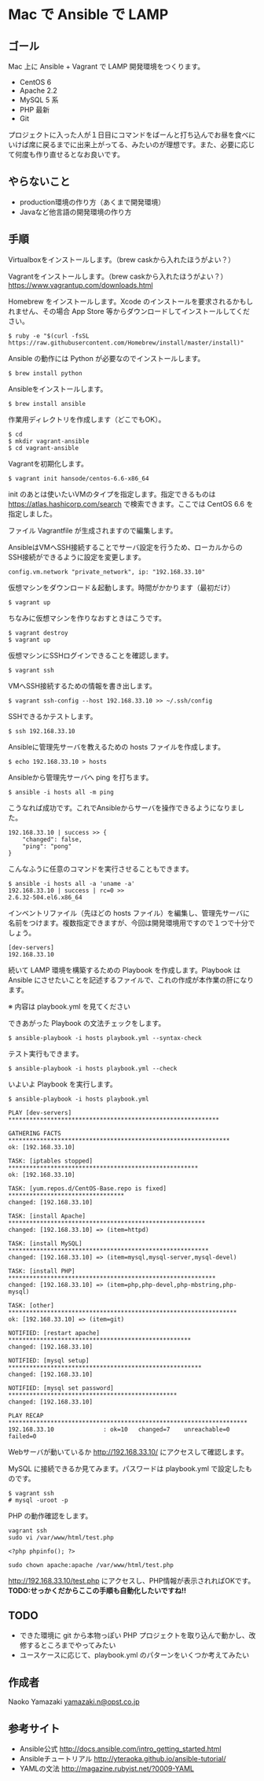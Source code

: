# Mac で Ansible で LAMP

## ゴール
Mac 上に Ansible + Vagrant で LAMP 開発環境をつくります。

- CentOS 6
- Apache 2.2
- MySQL 5 系
- PHP 最新
- Git

プロジェクトに入った人が１日目にコマンドをばーんと打ち込んでお昼を食べにいけば席に戻るまでに出来上がってる、みたいのが理想です。また、必要に応じて何度も作り直せるとなお良いです。

## やらないこと
- production環境の作り方（あくまで開発環境）
- Javaなど他言語の開発環境の作り方

## 手順
Virtualboxをインストールします。（brew caskから入れたほうがよい？）

Vagrantをインストールします。（brew caskから入れたほうがよい？）
https://www.vagrantup.com/downloads.html

Homebrew をインストールします。Xcode のインストールを要求されるかもしれません、その場合 App Store 等からダウンロードしてインストールしてください。
```
$ ruby -e "$(curl -fsSL https://raw.githubusercontent.com/Homebrew/install/master/install)"
```
Ansible の動作には Python が必要なのでインストールします。
```
$ brew install python
```
Ansibleをインストールします。
```
$ brew install ansible
```
作業用ディレクトリを作成します（どこでもOK）。
```
$ cd
$ mkdir vagrant-ansible
$ cd vagrant-ansible
```
Vagrantを初期化します。
```
$ vagrant init hansode/centos-6.6-x86_64
```
init のあとは使いたいVMのタイプを指定します。指定できるものは https://atlas.hashicorp.com/search で検索できます。ここでは CentOS 6.6 を指定しました。

ファイル Vagrantfile が生成されますので編集します。

AnsibleはVMへSSH接続することでサーバ設定を行うため、ローカルからのSSH接続ができるように設定を変更します。
```
config.vm.network "private_network", ip: "192.168.33.10"
```
仮想マシンをダウンロード＆起動します。時間がかかります（最初だけ）
```
$ vagrant up
```
ちなみに仮想マシンを作りなおすときはこうです。
```
$ vagrant destroy
$ vagrant up
```
仮想マシンにSSHログインできることを確認します。
```
$ vagrant ssh
```
VMへSSH接続するための情報を書き出します。
```
$ vagrant ssh-config --host 192.168.33.10 >> ~/.ssh/config
```
SSHできるかテストします。
```
$ ssh 192.168.33.10
```
Ansibleに管理先サーバを教えるための hosts ファイルを作成します。
```
$ echo 192.168.33.10 > hosts
```
Ansibleから管理先サーバへ ping を打ちます。
```
$ ansible -i hosts all -m ping
```
こうなれば成功です。これでAnsibleからサーバを操作できるようになりました。
```
192.168.33.10 | success >> {
    "changed": false, 
    "ping": "pong"
}
```
こんなふうに任意のコマンドを実行させることもできます。
```
$ ansible -i hosts all -a 'uname -a'
192.168.33.10 | success | rc=0 >>
2.6.32-504.el6.x86_64
```
インベントリファイル（先ほどの hosts ファイル）を編集し、管理先サーバに名前をつけます。複数指定できますが、今回は開発環境用ですので１つで十分でしょう。
```
[dev-servers]
192.168.33.10
```
続いて LAMP 環境を構築するための Playbook を作成します。Playbook は Ansible にさせたいことを記述するファイルで、これの作成が本作業の肝になります。

※ 内容は playbook.yml を見てください

できあがった Playbook の文法チェックをします。
```
$ ansible-playbook -i hosts playbook.yml --syntax-check
```
テスト実行もできます。
```
$ ansible-playbook -i hosts playbook.yml --check
```
いよいよ Playbook を実行します。
```
$ ansible-playbook -i hosts playbook.yml
```
```
PLAY [dev-servers] ************************************************************

GATHERING FACTS ***************************************************************
ok: [192.168.33.10]

TASK: [iptables stopped] ******************************************************
ok: [192.168.33.10]

TASK: [yum.repos.d/CentOS-Base.repo is fixed] *********************************
changed: [192.168.33.10]

TASK: [install Apache] ********************************************************
changed: [192.168.33.10] => (item=httpd)

TASK: [install MySQL] *********************************************************
changed: [192.168.33.10] => (item=mysql,mysql-server,mysql-devel)

TASK: [install PHP] ***********************************************************
changed: [192.168.33.10] => (item=php,php-devel,php-mbstring,php-mysql)

TASK: [other] *****************************************************************
ok: [192.168.33.10] => (item=git)

NOTIFIED: [restart apache] ****************************************************
changed: [192.168.33.10]

NOTIFIED: [mysql setup] *******************************************************
changed: [192.168.33.10]

NOTIFIED: [mysql set password] ************************************************
changed: [192.168.33.10]

PLAY RECAP ********************************************************************
192.168.33.10              : ok=10   changed=7    unreachable=0    failed=0
```

Webサーバが動いているか http://192.168.33.10/ にアクセスして確認します。

MySQL に接続できるか見てみます。パスワードは playbook.yml で設定したものです。
```
$ vagrant ssh
# mysql -uroot -p
```

PHP の動作確認をします。
```
vagrant ssh
sudo vi /var/www/html/test.php
```
```
<?php phpinfo(); ?>
```
```
sudo chown apache:apache /var/www/html/test.php
```
http://192.168.33.10/test.php にアクセスし、PHP情報が表示されればOKです。**TODO:せっかくだからここの手順も自動化したいですね!!**

## TODO
- できた環境に git から本物っぽい PHP プロジェクトを取り込んで動かし、改修するところまでやってみたい
- ユースケースに応じて、playbook.yml のパターンをいくつか考えてみたい

## 作成者
Naoko Yamazaki <yamazaki.n@opst.co.jp>

## 参考サイト
- Ansible公式 http://docs.ansible.com/intro_getting_started.html
- Ansibleチュートリアル http://yteraoka.github.io/ansible-tutorial/
- YAMLの文法 http://magazine.rubyist.net/?0009-YAML

